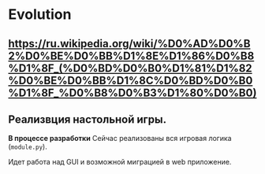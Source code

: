 # Evolution
## https://ru.wikipedia.org/wiki/%D0%AD%D0%B2%D0%BE%D0%BB%D1%8E%D1%86%D0%B8%D1%8F_(%D0%BD%D0%B0%D1%81%D1%82%D0%BE%D0%BB%D1%8C%D0%BD%D0%B0%D1%8F_%D0%B8%D0%B3%D1%80%D0%B0)

## Реализвция настольной игры.

**В процессе разработки**
Сейчас реализованы вся игровая логика (`module.py`).

Идет работа над GUI и возможной миграцией в web приложение.
